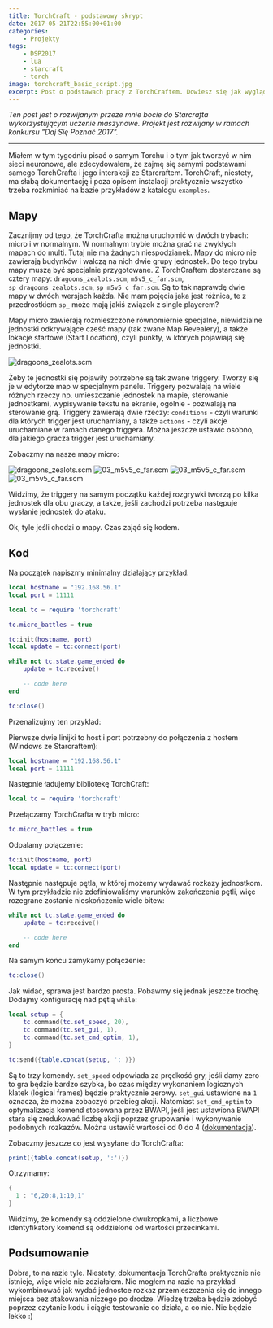 ```yaml
---
title: TorchCraft - podstawowy skrypt
date: 2017-05-21T22:55:00+01:00
categories:
    - Projekty
tags:
    - DSP2017
    - lua
    - starcraft
    - torch
image: torchcraft_basic_script.jpg
excerpt: Post o podstawach pracy z TorchCraftem. Dowiesz się jak wyglądają mapy w TorchCrafcie i jak stworzyć podstawowy skrypt zawierający minimum funkcjonalności.
---
```

*Ten post jest o rozwijanym przeze mnie bocie do Starcrafta wykorzystującym uczenie maszynowe. Projekt jest rozwijany w ramach konkursu "Daj Się Poznać 2017".*

---

Miałem w tym tygodniu pisać o samym Torchu i o tym jak tworzyć w nim sieci neuronowe, ale zdecydowałem, że zajmę się samymi podstawami samego TorchCrafta i jego interakcji ze Starcraftem. TorchCraft, niestety, ma słabą dokumentację i poza opisem instalacji praktycznie wszystko trzeba rozkminiać na bazie przykładów z katalogu `examples`.

## Mapy

Zacznijmy od tego, że TorchCrafta można uruchomić w dwóch trybach: micro i w normalnym. W normalnym trybie można grać na zwykłych mapach do multi. Tutaj nie ma żadnych niespodzianek. Mapy do micro nie zawierają budynków i walczą na nich dwie grupy jednostek. Do tego trybu mapy muszą być specjalnie przygotowane. Z TorchCraftem dostarczane są cztery mapy: `dragoons_zealots.scm`, `m5v5_c_far.scm`, `sp_dragoons_zealots.scm`, `sp_m5v5_c_far.scm`. Są to tak naprawdę dwie mapy w dwóch wersjach każda. Nie mam pojęcia jaka jest różnica, te z przedrostkiem `sp_` może mają jakiś związek z single playerem?

Mapy micro zawierają rozmieszczone równomiernie specjalne, niewidzialne jednostki odkrywające cześć mapy (tak zwane Map Revealery), a także lokacje startowe (Start Location), czyli punkty, w których pojawiają się jednostki.

![dragoons_zealots.scm](/images/posts/torchcraft_basic_script/01_dragoons_zealots.png)

Żeby te jednostki się pojawiły potrzebne są tak zwane triggery. Tworzy się je w edytorze map w specjalnym panelu. Triggery pozwalają na wiele różnych rzeczy np. umieszczanie jednostek na mapie, sterowanie jednostkami, wypisywanie tekstu na ekranie, ogólnie - pozwalają na sterowanie grą. Triggery zawierają dwie rzeczy: `conditions` - czyli warunki dla których trigger jest uruchamiany, a także `actions` - czyli akcje uruchamiane w ramach danego triggera. Można jeszcze ustawić osobno, dla jakiego gracza trigger jest uruchamiany.

Zobaczmy na nasze mapy micro:

![dragoons_zealots.scm](/images/posts/torchcraft_basic_script/02_dragoons_zealots.png)
![03_m5v5_c_far.scm](/images/posts/torchcraft_basic_script/03_m5v5_c_far.png)
![03_m5v5_c_far.scm](/images/posts/torchcraft_basic_script/04_m5v5_c_far.png)
![03_m5v5_c_far.scm](/images/posts/torchcraft_basic_script/05_m5v5_c_far.png)

Widzimy, że triggery na samym początku każdej rozgrywki tworzą po kilka jednostek dla obu graczy, a także, jeśli zachodzi potrzeba następuje wysłanie jednostek do ataku.

Ok, tyle jeśli chodzi o mapy. Czas zająć się kodem.

## Kod

Na początek napiszmy minimalny działający przykład:


```Lua
local hostname = "192.168.56.1"
local port = 11111

local tc = require 'torchcraft'

tc.micro_battles = true

tc:init(hostname, port)
local update = tc:connect(port)

while not tc.state.game_ended do
    update = tc:receive()

    -- code here
end

tc:close()
```

Przenalizujmy ten przykład:

Pierwsze dwie linijki to host i port potrzebny do połączenia z hostem (Windows ze Starcraftem):

```Lua
local hostname = "192.168.56.1"
local port = 11111
```

Następnie ładujemy bibliotekę TorchCraft:

```Lua
local tc = require 'torchcraft'
```

Przełączamy TorchCrafta w tryb micro:

```Lua
tc.micro_battles = true
```

Odpalamy połączenie:

```Lua
tc:init(hostname, port)
local update = tc:connect(port)
```

Następnie następuje pętla, w której możemy wydawać rozkazy jednostkom. W tym przykładzie nie zdefiniowaliśmy warunków zakończenia pętli, więc rozegrane zostanie nieskończenie wiele bitew:

```Lua
while not tc.state.game_ended do
    update = tc:receive()

    -- code here
end
```

Na samym końcu zamykamy połączenie:

```Lua
tc:close()
```

Jak widać, sprawa jest bardzo prosta. Pobawmy się jednak jeszcze trochę. Dodajmy konfigurację nad pętlą `while`:

```Lua
local setup = {
    tc.command(tc.set_speed, 20),
    tc.command(tc.set_gui, 1),
    tc.command(tc.set_cmd_optim, 1),
}

tc:send({table.concat(setup, ':')})
```

Są to trzy komendy. `set_speed` odpowiada za prędkość gry, jeśli damy zero to gra będzie bardzo szybka, bo czas między wykonaniem logicznych klatek (logical frames) będzie praktycznie zerowy. `set_gui` ustawione na `1` oznacza, że można zobaczyć przebieg akcji. Natomiast `set_cmd_optim` to optymalizacja komend stosowana przez BWAPI, jeśli jest ustawiona BWAPI stara się zredukować liczbę akcji poprzez grupowanie i wykonywanie podobnych rozkazów. Można ustawić wartości od 0 do 4 ([dokumentacja](https://bwapi.github.io/class_b_w_a_p_i_1_1_game.html#a2e44b952a0a55416da1628237bbc82ea)).

Zobaczmy jeszcze co jest wysyłane do TorchCrafta:

```Lua
print({table.concat(setup, ':')})
```

Otrzymamy:

```Lua
{
  1 : "6,20:8,1:10,1"
}
```

Widzimy, że komendy są oddzielone dwukropkami, a liczbowe identyfikatory komend są oddzielone od wartości przecinkami.

## Podsumowanie

Dobra, to na razie tyle. Niestety, dokumentacja TorchCrafta praktycznie nie istnieje, więc wiele nie zdziałałem. Nie mogłem na razie na przykład wykombinować jak wydać jednostce rozkaz przemieszczenia się do innego miejsca bez atakowania niczego po drodze. Wiedzę trzeba będzie zdobyć poprzez czytanie kodu i ciągłe testowanie co działa, a co nie. Nie będzie lekko :)